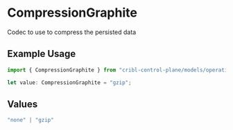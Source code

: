 # CompressionGraphite

Codec to use to compress the persisted data

## Example Usage

```typescript
import { CompressionGraphite } from "cribl-control-plane/models/operations";

let value: CompressionGraphite = "gzip";
```

## Values

```typescript
"none" | "gzip"
```